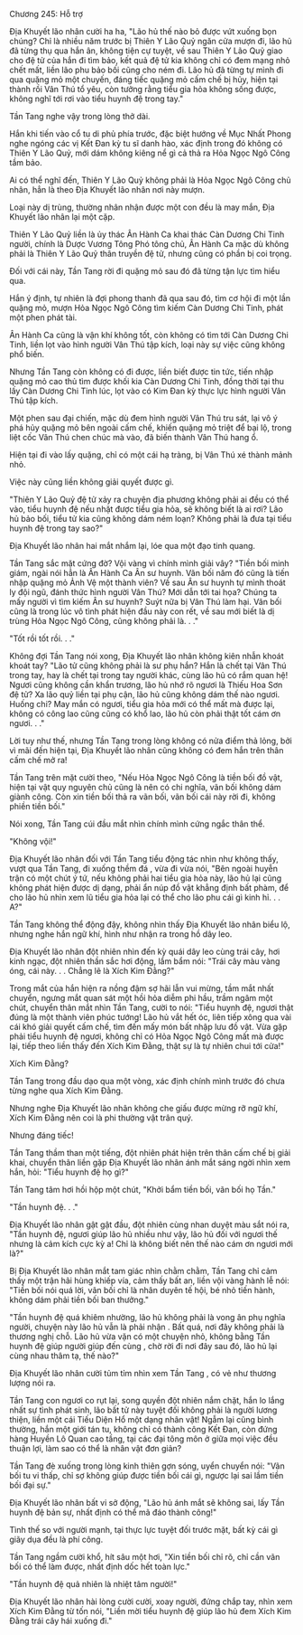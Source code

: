 




Chương 245: Hỗ trợ


Địa Khuyết lão nhân cười ha ha, "Lão hủ thế nào bỏ được vứt xuống bọn chúng? Chỉ là nhiều năm trước bị Thiên Y Lão Quỷ ngăn cửa mượn đi, lão hủ đã từng thụ qua hắn ân, không tiện cự tuyệt, về sau Thiên Y Lão Quỷ giao cho đệ tử của hắn đi tìm bảo, kết quả đệ tử kia không chỉ có đem mạng nhỏ chết mất, liền lão phu bảo bối cũng cho ném đi. Lão hủ đã từng tự mình đi qua quặng mỏ một chuyến, đáng tiếc quặng mỏ cấm chế bị hủy, hiện tại thành rồi Vân Thú tổ yêu, còn tưởng rằng tiểu gia hỏa không sống được, không nghĩ tới rơi vào tiểu huynh đệ trong tay."

Tần Tang nghe vậy trong lòng thở dài.

Hắn khi tiến vào cổ tu di phủ phía trước, đặc biệt hướng về Mục Nhất Phong nghe ngóng các vị Kết Đan kỳ tu sĩ danh hào, xác định trong đó không có Thiên Y Lão Quỷ, mới dám không kiêng nể gì cả thả ra Hỏa Ngọc Ngô Công tầm bảo.

Ai có thể nghĩ đến, Thiên Y Lão Quỷ không phải là Hỏa Ngọc Ngô Công chủ nhân, hẳn là theo Địa Khuyết lão nhân nơi này mượn.

Loại này dị trùng, thường nhân nhận được một con đều là may mắn, Địa Khuyết lão nhân lại một cặp.

Thiên Y Lão Quỷ liền là ủy thác Ân Hành Ca khai thác Càn Dương Chi Tinh người, chính là Dược Vương Tông Phó tông chủ, Ân Hành Ca mặc dù không phải là Thiên Y Lão Quỷ thân truyền đệ tử, nhưng cũng có phần bị coi trọng.

Đối với cái này, Tần Tang rời đi quặng mỏ sau đó đã từng tận lực tìm hiểu qua.

Hắn ý định, tự nhiên là đợi phong thanh đã qua sau đó, tìm cơ hội đi một lần quặng mỏ, mượn Hỏa Ngọc Ngô Công tìm kiếm Càn Dương Chi Tinh, phát một phen phát tài.

Ân Hành Ca cũng là vận khí không tốt, còn không có tìm tới Càn Dương Chi Tinh, liền lọt vào hình người Vân Thú tập kích, loại này sự việc cũng không phổ biến.

Nhưng Tần Tang còn không có đi được, liền biết được tin tức, tiến nhập quặng mỏ cao thủ tìm được khối kia Càn Dương Chi Tinh, đồng thời tại thu lấy Càn Dương Chi Tinh lúc, lọt vào có Kim Đan kỳ thực lực hình người Vân Thú tập kích.

Một phen sau đại chiến, mặc dù đem hình người Vân Thú tru sát, lại vô ý phá hủy quặng mỏ bên ngoài cấm chế, khiến quặng mỏ triệt để bại lộ, trong liệt cốc Vân Thú chen chúc mà vào, đã biến thành Vân Thú hang ổ.

Hiện tại đi vào lấy quặng, chỉ có một cái hạ tràng, bị Vân Thú xé thành mảnh nhỏ.

Việc này cũng liền không giải quyết được gì.

"Thiên Y Lão Quỷ đệ tử xảy ra chuyện địa phương không phải ai đều có thể vào, tiểu huynh đệ nếu nhặt được tiểu gia hỏa, sẽ không biết là ai rơi? Lão hủ bảo bối, tiểu tử kia cũng không dám ném loạn? Không phải là đưa tại tiểu huynh đệ trong tay sao?"

Địa Khuyết lão nhân hai mắt nhắm lại, lóe qua một đạo tinh quang.

Tần Tang sắc mặt cứng đờ? Vội vàng vì chính mình giải vây? "Tiền bối minh giám, ngài nói hẳn là Ân Hành Ca Ân sư huynh. Vãn bối năm đó cũng là tiến nhập quặng mỏ Ảnh Vệ một thành viên? Về sau Ân sư huynh tự mình thoát ly đội ngũ, đánh thức hình người Vân Thú? Mới dẫn tới tai họa? Chúng ta mấy người vì tìm kiếm Ân sư huynh? Suýt nữa bị Vân Thú làm hại. Vãn bối cũng là trong lúc vô tình phát hiện đầu này con rết, về sau mới biết là dị trùng Hỏa Ngọc Ngô Công, cũng không phải là. . ."

"Tốt rồi tốt rồi. . ."

Không đợi Tần Tang nói xong, Địa Khuyết lão nhân không kiên nhẫn khoát khoát tay? "Lão tử cũng không phải là sư phụ hắn? Hắn là chết tại Vân Thú trong tay, hay là chết tại trong tay người khác, cùng lão hủ có rắm quan hệ! Ngươi cũng không cần khẩn trương, lão hủ nhớ rõ ngươi là Thiếu Hoa Sơn đệ tử? Xa lão quỷ liền tại phụ cận, lão hủ cũng không dám thế nào ngươi. Huống chi? May mắn có ngươi, tiểu gia hỏa mới có thể mất mà được lại, không có công lao cũng cũng có khổ lao, lão hủ còn phải thật tốt cám ơn ngươi. . ."

Lời tuy như thế, nhưng Tần Tang trong lòng không có nửa điểm thả lỏng, bởi vì mãi đến hiện tại, Địa Khuyết lão nhân cũng không có đem hắn trên thân cấm chế mở ra!

Tần Tang trên mặt cười theo, "Nếu Hỏa Ngọc Ngô Công là tiền bối đồ vật, hiện tại vật quy nguyên chủ cũng là nên có chi nghĩa, vãn bối không dám giành công. Còn xin tiền bối thả ra vãn bối, vãn bối cái này rời đi, không phiền tiền bối."

Nói xong, Tần Tang cúi đầu mắt nhìn chính mình cứng ngắc thân thể.

"Không vội!"

Địa Khuyết lão nhân đối với Tần Tang tiểu động tác nhìn như không thấy, vượt qua Tần Tang, đi xuống thềm đá , vừa đi vừa nói, "Bên ngoài huyễn trận có một chút ý tứ, nếu không phải hai tiểu gia hỏa này, lão hủ lại cũng không phát hiện được dị dạng, phải ẩn núp đồ vật khẳng định bất phàm, để cho lão hủ nhìn xem lũ tiểu gia hỏa lại có thể cho lão phu cái gì kinh hỉ. . . A?"

Tần Tang không thể động đậy, không nhìn thấy Địa Khuyết lão nhân biểu lộ, nhưng nghe hắn ngữ khí, hình như nhận ra trong hồ dây leo.

Địa Khuyết lão nhân đột nhiên nhìn đến kỳ quái dây leo cùng trái cây, hơi kinh ngạc, đột nhiên thần sắc hơi động, lẩm bẩm nói: "Trái cây màu vàng óng, cái này. . . Chẳng lẽ là Xích Kim Đằng?"

Trong mắt của hắn hiện ra nồng đậm sợ hãi lẫn vui mừng, tầm mắt nhất chuyển, ngưng mắt quan sát một hồi hỏa diễm phi hầu, trầm ngâm một chút, chuyển thân mắt nhìn Tần Tang, cười to nói: "Tiểu huynh đệ, ngươi thật đúng là một thành viên phúc tướng! Lão hủ vắt hết óc, liên tiếp xông qua vài cái khó giải quyết cấm chế, tìm đến mấy món bất nhập lưu đồ vật. Vừa gặp phải tiểu huynh đệ ngươi, không chỉ có Hỏa Ngọc Ngô Công mất mà được lại, tiếp theo liền thấy đến Xích Kim Đằng, thật sự là tự nhiên chui tới cửa!"

Xích Kim Đằng?

Tần Tang trong đầu dạo qua một vòng, xác định chính mình trước đó chưa từng nghe qua Xích Kim Đằng.

Nhưng nghe Địa Khuyết lão nhân không che giấu được mừng rỡ ngữ khí, Xích Kim Đằng nên coi là phi thường vật trân quý.

Nhưng đáng tiếc!

Tần Tang thầm than một tiếng, đột nhiên phát hiện trên thân cấm chế bị giải khai, chuyển thân liền gặp Địa Khuyết lão nhân ánh mắt sáng ngời nhìn xem hắn, hỏi: "Tiểu huynh đệ họ gì?"

Tần Tang tâm hơi hồi hộp một chút, "Khởi bẩm tiền bối, vãn bối họ Tần."

"Tần huynh đệ. . ."

Địa Khuyết lão nhân gật gật đầu, đột nhiên cùng nhan duyệt màu sắt nói ra, "Tần huynh đệ, ngươi giúp lão hủ nhiều như vậy, lão hủ đối với ngươi thế nhưng là cảm kích cực kỳ a! Chỉ là không biết nên thế nào cám ơn ngươi mới là?"

Bị Địa Khuyết lão nhân mắt tam giác nhìn chằm chằm, Tần Tang chỉ cảm thấy một trận hãi hùng khiếp vía, cảm thấy bất an, liền vội vàng hành lễ nói: "Tiền bối nói quá lời, vãn bối chỉ là nhân duyên tế hội, bé nhỏ tiến hành, không dám phải tiền bối ban thưởng."

"Tần huynh đệ quá khiêm nhường, lão hủ không phải là vong ân phụ nghĩa người, chuyện này lão hủ vẫn là phải nhận . Bất quá, nơi đây không phải là thương nghị chỗ. Lão hủ vừa vặn có một chuyện nhỏ, không bằng Tần huynh đệ giúp người giúp đến cùng , chờ rời đi nơi đây sau đó, lão hủ lại cùng nhau thâm tạ, thế nào?"

Địa Khuyết lão nhân cười tủm tỉm nhìn xem Tần Tang , có vẻ như thương lượng nói ra.

Tần Tang con ngươi co rụt lại, song quyền đột nhiên nắm chặt, hắn lo lắng nhất sự tình phát sinh, lão bất tử này tuyệt đối không phải là người lương thiện, liền một cái Tiếu Diện Hổ một dạng nhân vật! Ngẫm lại cũng bình thường, hắn một giới tán tu, không chỉ có thành công Kết Đan, còn đứng hàng Huyền Lô Quan cao tầng, tại các đại tông môn ở giữa mọi việc đều thuận lợi, làm sao có thể là nhân vật đơn giản?

Tần Tang đè xuống trong lòng kinh thiên gợn sóng, uyển chuyển nói: "Vãn bối tu vi thấp, chỉ sợ không giúp được tiền bối cái gì, ngược lại sai lầm tiền bối đại sự."

Địa Khuyết lão nhân bất vi sở động, "Lão hủ ánh mắt sẽ không sai, lấy Tần huynh đệ bản sự, nhất định có thể mã đáo thành công!"

Tình thế so với người mạnh, tại thực lực tuyệt đối trước mặt, bất kỳ cái gì giãy dụa đều là phí công.

Tần Tang ngầm cười khổ, hít sâu một hơi, "Xin tiền bối chỉ rõ, chỉ cần vãn bối có thể làm được, nhất định dốc hết toàn lực."

"Tần huynh đệ quả nhiên là nhiệt tâm người!"

Địa Khuyết lão nhân hài lòng cười cười, xoay người, đứng chắp tay, nhìn xem Xích Kim Đằng từ tốn nói, "Liền mời tiểu huynh đệ giúp lão hủ đem Xích Kim Đằng trái cây hái xuống đi."





